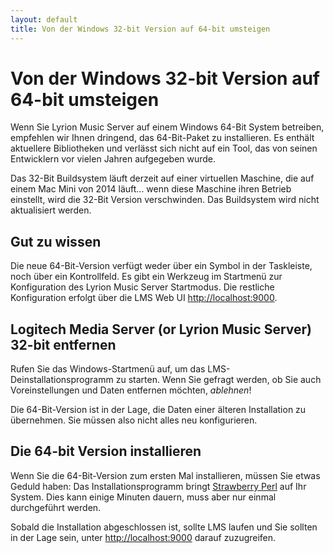 ```yaml
---
layout: default
title: Von der Windows 32-bit Version auf 64-bit umsteigen
---
```


# Von der Windows 32-bit Version auf 64-bit umsteigen

Wenn Sie Lyrion Music Server auf einem Windows 64-Bit System betreiben, empfehlen wir Ihnen dringend, das 64-Bit-Paket zu installieren.
Es enthält aktuellere Bibliotheken und verlässt sich nicht auf ein Tool, das von seinen Entwicklern vor vielen Jahren aufgegeben wurde.

Das 32-Bit Buildsystem läuft derzeit auf einer virtuellen Maschine, die auf einem Mac Mini von 2014 läuft... wenn diese Maschine ihren Betrieb einstellt, wird die 32-Bit Version verschwinden. Das Buildsystem wird nicht aktualisiert werden.

## Gut zu wissen

Die neue 64-Bit-Version verfügt weder über ein Symbol in der Taskleiste, noch über ein Kontrollfeld. Es gibt ein Werkzeug im Startmenü zur Konfiguration
des Lyrion Music Server Startmodus. Die restliche Konfiguration erfolgt über die LMS Web UI [http://localhost:9000](http://localhost:9000).

## Logitech Media Server (or Lyrion Music Server) 32-bit entfernen

Rufen Sie das Windows-Startmenü auf, um das LMS-Deinstallationsprogramm zu starten. Wenn Sie gefragt werden, ob Sie auch Voreinstellungen und Daten entfernen möchten, _ablehnen_!

Die 64-Bit-Version ist in der Lage, die Daten einer älteren Installation zu übernehmen. Sie müssen also nicht alles neu konfigurieren.

## Die 64-bit Version installieren

Wenn Sie die 64-Bit-Version zum ersten Mal installieren, müssen Sie etwas Geduld haben: Das Installationsprogramm bringt
[Strawberry Perl](https://strawberryperl.com) auf Ihr System. Dies kann einige Minuten dauern, muss aber nur einmal durchgeführt werden.

Sobald die Installation abgeschlossen ist, sollte LMS laufen und Sie sollten in der Lage sein, unter [http://localhost:9000](http://localhost:9000) darauf zuzugreifen.
